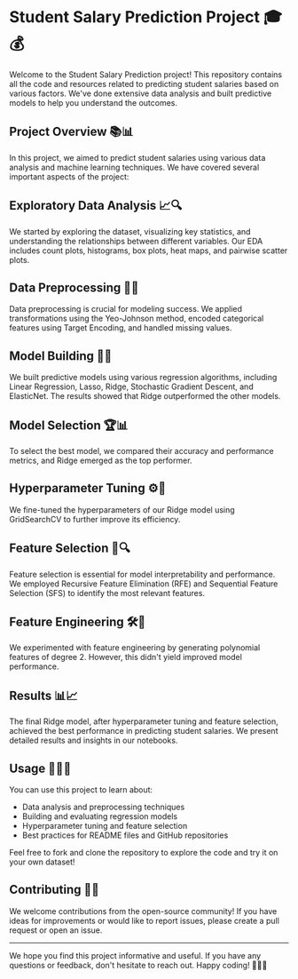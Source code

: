 # Student Salary Prediction Project 🎓💰

Welcome to the Student Salary Prediction project! This repository contains all the code and resources related to predicting student salaries based on various factors. We've done extensive data analysis and built predictive models to help you understand the outcomes.

## Project Overview 📚📊

In this project, we aimed to predict student salaries using various data analysis and machine learning techniques. We have covered several important aspects of the project:

## Exploratory Data Analysis 📈🔍

We started by exploring the dataset, visualizing key statistics, and understanding the relationships between different variables. Our EDA includes count plots, histograms, box plots, heat maps, and pairwise scatter plots.

## Data Preprocessing 🧹📝

Data preprocessing is crucial for modeling success. We applied transformations using the Yeo-Johnson method, encoded categorical features using Target Encoding, and handled missing values. 

## Model Building 🧱🤖

We built predictive models using various regression algorithms, including Linear Regression, Lasso, Ridge, Stochastic Gradient Descent, and ElasticNet. The results showed that Ridge outperformed the other models.

## Model Selection 🏆📊

To select the best model, we compared their accuracy and performance metrics, and Ridge emerged as the top performer.

## Hyperparameter Tuning ⚙️🔧

We fine-tuned the hyperparameters of our Ridge model using GridSearchCV to further improve its efficiency.

## Feature Selection 🧐🔍

Feature selection is essential for model interpretability and performance. We employed Recursive Feature Elimination (RFE) and Sequential Feature Selection (SFS) to identify the most relevant features.

## Feature Engineering 🛠️🔮

We experimented with feature engineering by generating polynomial features of degree 2. However, this didn't yield improved model performance.

## Results 📊📈

The final Ridge model, after hyperparameter tuning and feature selection, achieved the best performance in predicting student salaries. We present detailed results and insights in our notebooks.

## Usage 🚀👩‍💻

You can use this project to learn about:

- Data analysis and preprocessing techniques
- Building and evaluating regression models
- Hyperparameter tuning and feature selection
- Best practices for README files and GitHub repositories

Feel free to fork and clone the repository to explore the code and try it on your own dataset!

## Contributing 🤝🙌

We welcome contributions from the open-source community! If you have ideas for improvements or would like to report issues, please create a pull request or open an issue.

---

We hope you find this project informative and useful. If you have any questions or feedback, don't hesitate to reach out. Happy coding! 🚀👩‍💻
